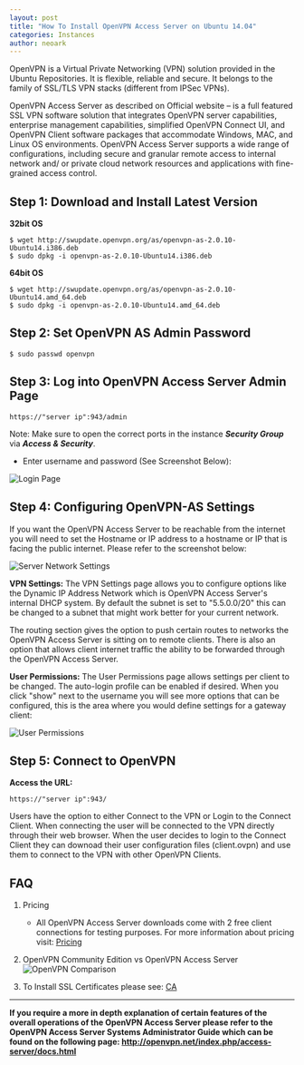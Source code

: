 ```yaml
---
layout: post
title: "How To Install OpenVPN Access Server on Ubuntu 14.04"
categories: Instances
author: neoark
---
```

OpenVPN is a Virtual Private Networking (VPN) solution provided in the Ubuntu 
Repositories. It is flexible, reliable and secure. It belongs to the family of 
SSL/TLS VPN stacks (different from IPSec VPNs).

OpenVPN Access Server as described on Official website – is a full featured SSL VPN software solution that integrates OpenVPN server capabilities, enterprise management capabilities, simplified OpenVPN Connect UI, and OpenVPN Client software packages that accommodate Windows, MAC, and Linux OS environments.  OpenVPN Access Server supports  a wide range of configurations, including secure and granular remote access to internal network and/ or private cloud network resources and applications with fine-grained access control.

Step 1: Download and Install Latest Version
-------------------------------------------

  **32bit OS**

    $ wget http://swupdate.openvpn.org/as/openvpn-as-2.0.10-Ubuntu14.i386.deb
    $ sudo dpkg -i openvpn-as-2.0.10-Ubuntu14.i386.deb

  **64bit OS**

    $ wget http://swupdate.openvpn.org/as/openvpn-as-2.0.10-Ubuntu14.amd_64.deb
    $ sudo dpkg -i openvpn-as-2.0.10-Ubuntu14.amd_64.deb

Step 2: Set OpenVPN AS Admin Password
-------------------------------------

    $ sudo passwd openvpn

Step 3: Log into OpenVPN Access Server Admin Page
-------------------------------------------------

    https://"server ip":943/admin

Note: Make sure to open the correct ports in the instance ***Security Group*** via ***Access & Security***.

 - Enter username and password (See Screenshot Below):

![Login Page](/kb/images/2014-09-25-how-to-install-openvpn-access-server-on-ubuntu-14.04/openvpn1.jpg)

Step 4: Configuring OpenVPN-AS Settings
-------------------------------------------

If you want the OpenVPN Access Server to be reachable from the internet you will need to set the Hostname or IP address to a hostname or IP that is facing the public internet. Please refer to the screenshot below:

![Server Network Settings](/kb/images/2014-09-25-how-to-install-openvpn-access-server-on-ubuntu-14.04/openvpn2.jpg)

**VPN Settings:**
The VPN Settings page allows you to configure options like the Dynamic IP Address Network which is OpenVPN Access Server's internal DHCP system. By default the subnet is set to "5.5.0.0/20" this can be changed to a subnet that might work better for your current network.

The routing section gives the option to push certain routes to networks the OpenVPN Access Server is sitting on to remote clients.
There is also an option that allows client internet traffic the ability to be forwarded through the OpenVPN Access Server.

**User Permissions:**
The User Permissions page allows settings per client to be changed. The auto-login profile can be enabled if desired. When you click "show" next to the username you will see more options that can be configured, this is the area where you would define settings for a gateway client: 

![User Permissions](/kb/images/2014-09-25-how-to-install-openvpn-access-server-on-ubuntu-14.04/openvpn3.jpg)

Step 5: Connect to OpenVPN
---------------------------------
**Access the URL:**

    https://"server ip":943/

Users have the option to either Connect to the VPN or Login to the Connect Client. When connecting the user will be connected to the VPN directly through their web browser. When the user decides to login to the Connect Client they can downoad their user configuration files (client.ovpn) and use them to connect to the VPN with other OpenVPN Clients.

FAQ
---

 1. Pricing
	- All OpenVPN Access Server downloads come with 2 free client connections for testing purposes.
For more information about pricing visit: [Pricing](https://openvpn.net/index.php/access-server/pricing.html)

 2. OpenVPN Community Edition vs OpenVPN Access Server
![OpenVPN Comparison](/kb/images/2014-09-25-how-to-install-openvpn-access-server-on-ubuntu-14.04/openvpn4.png)

 3. To Install SSL Certificates please see: [CA](https://openvpn.net/index.php/access-server/docs/admin-guides/175-how-to-replace-the-access-server-private-key-and-certificate.html)

----------


**If you require a more in depth explanation of certain features of the overall operations of the OpenVPN Access Server please refer to the OpenVPN Access Server Systems Administrator Guide which can be found on the following page: http://openvpn.net/index.php/access-server/docs.html**
